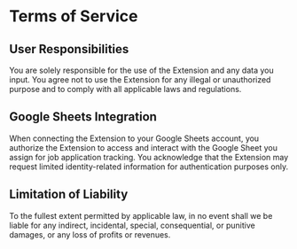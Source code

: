 # Terms of Service

## User Responsibilities

You are solely responsible for the use of the Extension and any data you input. You agree not to use the Extension for any illegal or unauthorized purpose and to comply with all applicable laws and regulations.

## Google Sheets Integration

When connecting the Extension to your Google Sheets account, you authorize the Extension to access and interact with the Google Sheet you assign for job application tracking. You acknowledge that the Extension may request limited identity-related information for authentication purposes only.

## Limitation of Liability

To the fullest extent permitted by applicable law, in no event shall we be liable for any indirect, incidental, special, consequential, or punitive damages, or any loss of profits or revenues.
